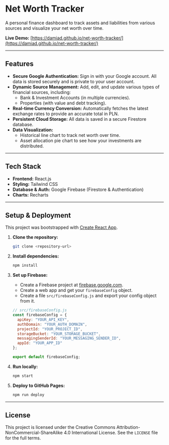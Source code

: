# Net Worth Tracker

A personal finance dashboard to track assets and liabilities from various sources and visualize your net worth over time.

**Live Demo:** [https://damiad.github.io/net-worth-tracker/](https://damiad.github.io/net-worth-tracker/)

---

## Features

-   **Secure Google Authentication:** Sign in with your Google account. All data is stored securely and is private to your user account.
-   **Dynamic Source Management:** Add, edit, and update various types of financial sources, including:
    -   Bank & Investment Accounts (in multiple currencies).
    -   Properties (with value and debt tracking).
-   **Real-time Currency Conversion:** Automatically fetches the latest exchange rates to provide an accurate total in PLN.
-   **Persistent Cloud Storage:** All data is saved in a secure Firestore database.
-   **Data Visualization:**
    -   Historical line chart to track net worth over time.
    -   Asset allocation pie chart to see how your investments are distributed.

---

## Tech Stack

-   **Frontend:** React.js
-   **Styling:** Tailwind CSS
-   **Database & Auth:** Google Firebase (Firestore & Authentication)
-   **Charts:** Recharts

---

## Setup & Deployment

This project was bootstrapped with [Create React App](https://github.com/facebook/create-react-app).

1.  **Clone the repository:**
    ```bash
    git clone <repository-url>
    ```

2.  **Install dependencies:**
    ```bash
    npm install
    ```

3.  **Set up Firebase:**
    -   Create a Firebase project at [firebase.google.com](https://firebase.google.com).
    -   Create a web app and get your `firebaseConfig` object.
    -   Create a file `src/firebaseConfig.js` and export your config object from it.
      ```javascript
      // src/firebaseConfig.js
      const firebaseConfig = {
        apiKey: "YOUR_API_KEY",
        authDomain: "YOUR_AUTH_DOMAIN",
        projectId: "YOUR_PROJECT_ID",
        storageBucket: "YOUR_STORAGE_BUCKET",
        messagingSenderId: "YOUR_MESSAGING_SENDER_ID",
        appId: "YOUR_APP_ID"
      };

      export default firebaseConfig;
      ```

4.  **Run locally:**
    ```bash
    npm start
    ```

5.  **Deploy to GitHub Pages:**
    ```bash
    npm run deploy
    ```

---

## License

This project is licensed under the Creative Commons Attribution-NonCommercial-ShareAlike 4.0 International License. See the `LICENSE` file for the full terms.